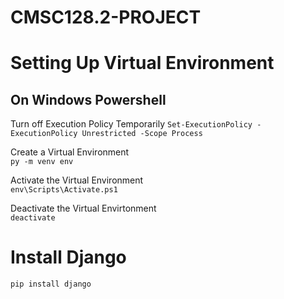 # CMSC128.2-PROJECT

# Setting Up Virtual Environment
## On Windows Powershell
Turn off Execution Policy Temporarily
`Set-ExecutionPolicy -ExecutionPolicy Unrestricted -Scope Process`

Create a Virtual Environment  
`py -m venv env`

Activate the Virtual Environment  
`env\Scripts\Activate.ps1`

Deactivate the Virtual Envirtonment  
`deactivate`

# Install Django
`pip install django`

